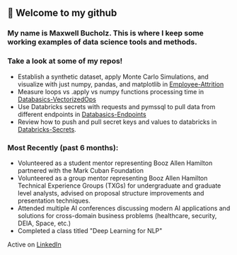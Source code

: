 ## 👋 Welcome to my github

### My name is Maxwell Bucholz. This is where I keep some working examples of data science tools and methods.

### Take a look at some of my repos!

- Establish a synthetic dataset, apply Monte Carlo Simulations, and visualize with just numpy, pandas, and matplotlib in [Employee-Attrition](https://github.com/maxwellabgit/Employee-Attrition)
- Measure loops vs .apply vs numpy functions processing time in [Databasics-VectorizedOps](https://github.com/maxwellabgit/Databasics-VectorizedOps)
- Use Databricks secrets with requests and pymssql to pull data from different endpoints in [Databasics-Endpoints](https://github.com/maxwellabgit/Databasics-Endpoints)
- Review how to push and pull secret keys and values to databricks in [Databricks-Secrets](https://github.com/maxwellabgit/Databricks-Secrets).

### Most Recently (past 6 months):
- Volunteered as a student mentor representing Booz Allen Hamilton partnered with the Mark Cuban Foundation
- Volunteered as a group mentor representing Booz Allen Hamilton Technical Experience Groups (TXGs) for undergraduate and graduate level analysts, advised on proposal structure improvements and presentation techniques. 
- Attended multiple AI conferences discussing modern AI applications and solutions for cross-domain business problems (healthcare, security, DEIA, Space, etc.)
- Completed a class titled "Deep Learning for NLP"

Active on [LinkedIn](https://www.linkedin.com/in/maxwell-bucholz-18b67318a/)

<!--- (<details>
    <summary>Currently open for hire (Data Analyst/Engineer with 1-2 years professional experience + bachelors).</summary>

         As a Data Engineer at Booz Allen Hamilton (Sep 2022 - Present):
    Python, SQL, Databricks, Jupyter, Google Colab, Tableau
    APIs, Requests/Yapki, Pandas, Numpy, pickle, regex
    Monte Carlo and other statistical methods, vectorization of existing code
    Database stand-up, augmentation to existing data portfolio, automation for data ingest/output

         As an Intern at StreetShares (May - August 2019):
    Python, R, Tableau, Tableau Prep, Microsoft Suite
    Data Aggregation from seperate on-site servers through tableau prep to Tableau
    Presented final products to sales team and CFO
</details>)
--->
